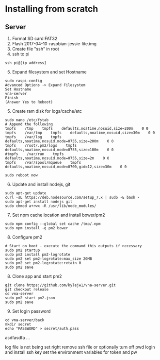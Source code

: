 # Installing from scratch

## Server

1. Format SD card FAT32
2. Flash 2017-04-10-raspbian-jessie-lite.img 
3. Create file "ssh" in root
4. ssh to pi

```
ssh pi@[ip address]
```

5. Expand filesystem and set Hostname
```
sudo raspi-config
Advanced Options -> Expand Filesystem
Set Hostname
vna-server
Finish
(Answer Yes to Reboot)
```

5. Create ram disk for logs/cache/etc

```
sudo nano /etc/fstab
# Append the following
tmpfs    /tmp    tmpfs    defaults,noatime,nosuid,size=200m    0 0
tmpfs    /var/tmp    tmpfs    defaults,noatime,nosuid,size=30m    0 0
tmpfs    /var/log    tmpfs    defaults,noatime,nosuid,mode=0755,size=200m    0 0
tmpfs    /root/.pm2/logs    tmpfs    defaults,noatime,nosuid,mode=0755,size=100m    0 0
#tmpfs    /var/run    tmpfs    defaults,noatime,nosuid,mode=0755,size=2m    0 0
tmpfs    /var/spool/mqueue    tmpfs    defaults,noatime,nosuid,mode=0700,gid=12,size=30m    0 0

sudo reboot now

```

6. Update and install nodejs, git
```
sudo apt-get update
curl -sL https://deb.nodesource.com/setup_7.x | sudo -E bash -
sudo apt-get install nodejs git
sudo chmod a+rwx -R /usr/lib/node_modules/
``` 

7. Set npm cache location and install bower/pm2

```
sudo npm config --global set cache /tmp/.npm
sudo npm install -g pm2 bower
```

8. Configure pm2
```
# Start on boot - execute the command this outputs if necessary
sudo pm2 startup
sudo pm2 install pm2-logrotate
sudo pm2 set pm2-logrotate:max_size 20MB
sudo pm2 set pm2-logrotate:retain 0
sudo pm2 save
```

8. Clone app and start pm2

```
git clone https://github.com/kylejw1/vna-server.git
git checkout release
cd vna-server
sudo pm2 start pm2.json
sudo pm2 save
```

9. Set login password

```
cd vna-server/back
mkdir secret
echo "PASSWORD" > secret/auth.pass
```

asdfasdfa
...

log file is not being set right
remove ssh file
or optionally turn off pwd login and install ssh key
set the environment variables for token and pw
